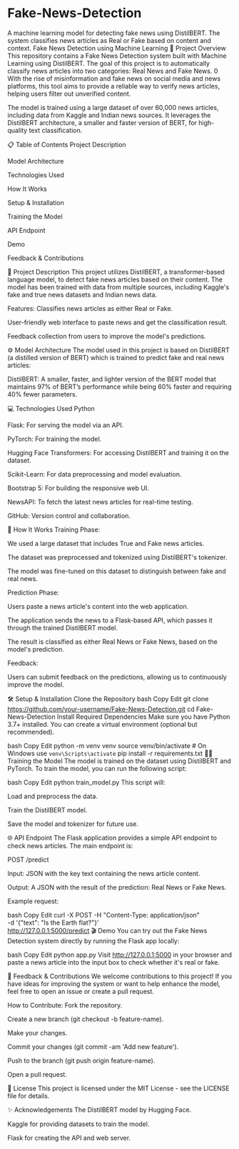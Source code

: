 # Fake-News-Detection
A machine learning model for detecting fake news using DistilBERT. The system classifies news articles as Real or Fake based on content and context.
Fake News Detection using Machine Learning
🚀 Project Overview
This repository contains a Fake News Detection system built with Machine Learning using DistilBERT. The goal of this project is to automatically classify news articles into two categories: Real News and Fake News.
0
With the rise of misinformation and fake news on social media and news platforms, this tool aims to provide a reliable way to verify news articles, helping users filter out unverified content.

The model is trained using a large dataset of over 60,000 news articles, including data from Kaggle and Indian news sources. It leverages the DistilBERT architecture, a smaller and faster version of BERT, for high-quality text classification.

📋 Table of Contents
Project Description

Model Architecture

Technologies Used

How It Works

Setup & Installation

Training the Model

API Endpoint

Demo

Feedback & Contributions

📖 Project Description
This project utilizes DistilBERT, a transformer-based language model, to detect fake news articles based on their content. The model has been trained with data from multiple sources, including Kaggle's fake and true news datasets and Indian news data.

Features:
Classifies news articles as either Real or Fake.

User-friendly web interface to paste news and get the classification result.

Feedback collection from users to improve the model's predictions.

⚙️ Model Architecture
The model used in this project is based on DistilBERT (a distilled version of BERT) which is trained to predict fake and real news articles:

DistilBERT: A smaller, faster, and lighter version of the BERT model that maintains 97% of BERT’s performance while being 60% faster and requiring 40% fewer parameters.

💻 Technologies Used
Python

Flask: For serving the model via an API.

PyTorch: For training the model.

Hugging Face Transformers: For accessing DistilBERT and training it on the dataset.

Scikit-Learn: For data preprocessing and model evaluation.

Bootstrap 5: For building the responsive web UI.

NewsAPI: To fetch the latest news articles for real-time testing.

GitHub: Version control and collaboration.

🚀 How It Works
Training Phase:

We used a large dataset that includes True and Fake news articles.

The dataset was preprocessed and tokenized using DistilBERT's tokenizer.

The model was fine-tuned on this dataset to distinguish between fake and real news.

Prediction Phase:

Users paste a news article's content into the web application.

The application sends the news to a Flask-based API, which passes it through the trained DistilBERT model.

The result is classified as either Real News or Fake News, based on the model's prediction.

Feedback:

Users can submit feedback on the predictions, allowing us to continuously improve the model.

🛠️ Setup & Installation
Clone the Repository
bash
Copy
Edit
git clone https://github.com/your-username/Fake-News-Detection.git
cd Fake-News-Detection
Install Required Dependencies
Make sure you have Python 3.7+ installed. You can create a virtual environment (optional but recommended).

bash
Copy
Edit
python -m venv venv
source venv/bin/activate   # On Windows use `venv\Scripts\activate`
pip install -r requirements.txt
🧑‍💻 Training the Model
The model is trained on the dataset using DistilBERT and PyTorch. To train the model, you can run the following script:

bash
Copy
Edit
python train_model.py
This script will:

Load and preprocess the data.

Train the DistilBERT model.

Save the model and tokenizer for future use.

🌐 API Endpoint
The Flask application provides a simple API endpoint to check news articles. The main endpoint is:

POST /predict

Input: JSON with the key text containing the news article content.

Output: A JSON with the result of the prediction: Real News or Fake News.

Example request:

bash
Copy
Edit
curl -X POST -H "Content-Type: application/json" \
  -d '{"text": "Is the Earth flat?"}' \
  http://127.0.0.1:5000/predict
🎬 Demo
You can try out the Fake News Detection system directly by running the Flask app locally:

bash
Copy
Edit
python app.py
Visit http://127.0.0.1:5000 in your browser and paste a news article into the input box to check whether it's real or fake.

💬 Feedback & Contributions
We welcome contributions to this project! If you have ideas for improving the system or want to help enhance the model, feel free to open an issue or create a pull request.

How to Contribute:
Fork the repository.

Create a new branch (git checkout -b feature-name).

Make your changes.

Commit your changes (git commit -am 'Add new feature').

Push to the branch (git push origin feature-name).

Open a pull request.

📜 License
This project is licensed under the MIT License - see the LICENSE file for details.

✨ Acknowledgements
The DistilBERT model by Hugging Face.

Kaggle for providing datasets to train the model.

Flask for creating the API and web server.

